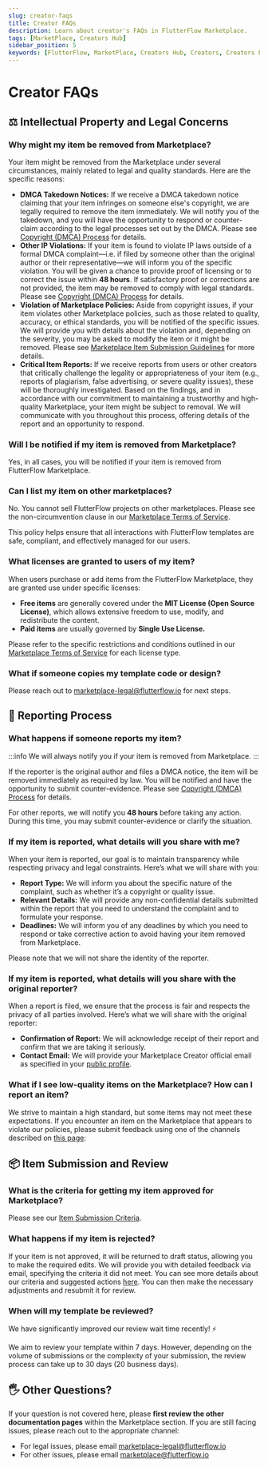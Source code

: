 ```yaml
---
slug: creator-faqs
title: Creator FAQs
description: Learn about creator's FAQs in FlutterFlow Marketplace.
tags: [MarketPlace, Creators Hub]
sidebar_position: 5
keywords: [FlutterFlow, MarketPlace, Creators Hub, Creators, Creators FAQs]
---
```

# Creator FAQs

## ⚖️ Intellectual Property and Legal Concerns

### Why might my item be removed from Marketplace?

Your item might be removed from the Marketplace under several circumstances, mainly related to legal and quality standards. Here are the specific reasons:

- **DMCA Takedown Notices:** If we receive a DMCA takedown notice claiming that your item infringes on someone else's copyright, we are legally required to remove the item immediately. We will notify you of the takedown, and you will have the opportunity to respond or counter-claim according to the legal processes set out by the DMCA. Please see [Copyright (DMCA) Process](copyright-dmca-process.md) for details.
- **Other IP Violations:** If your item is found to violate IP laws outside of a formal DMCA complaint—i.e. if filed by someone other than the original author or their representative—we will inform you of the specific violation. You will be given a chance to provide proof of licensing or to correct the issue within **48 hours**. If satisfactory proof or corrections are not provided, the item may be removed to comply with legal standards. Please see [Copyright (DMCA) Process](copyright-dmca-process.md) for details.
- **Violation of Marketplace Policies:** Aside from copyright issues, if your item violates other Marketplace policies, such as those related to quality, accuracy, or ethical standards, you will be notified of the specific issues. We will provide you with details about the violation and, depending on the severity, you may be asked to modify the item or it might be removed. Please see [Marketplace Item Submission Guidelines](https://flutterflow.io/flutterflow-marketplace-item-submission-guidelines) for more details.
- **Critical Item Reports:** If we receive reports from users or other creators that critically challenge the legality or appropriateness of your item (e.g., reports of plagiarism, false advertising, or severe quality issues), these will be thoroughly investigated. Based on the findings, and in accordance with our commitment to maintaining a trustworthy and high-quality Marketplace, your item might be subject to removal. We will communicate with you throughout this process, offering details of the report and an opportunity to respond.

### Will I be notified if my item is removed from Marketplace?

Yes, in all cases, you will be notified if your item is removed from FlutterFlow Marketplace.

### Can I list my item on other marketplaces?

No. You cannot sell FlutterFlow projects on other marketplaces. Please see the non-circumvention clause in our [Marketplace Terms of Service](https://flutterflow.io/tos-marketplace).

This policy helps ensure that all interactions with FlutterFlow templates are safe, compliant, and effectively managed for our users.

### What licenses are granted to users of my item?

When users purchase or add items from the FlutterFlow Marketplace, they are granted use under specific licenses:

- **Free items** are generally covered under the **MIT License (Open Source License)**, which allows extensive freedom to use, modify, and redistribute the content.
- **Paid items** are usually governed by **Single Use License.**

Please refer to the specific restrictions and conditions outlined in our [Marketplace Terms of Service](https://flutterflow.io/tos-marketplace) for each license type.

### What if someone copies my template code or design?

Please reach out to [marketplace-legal@flutterflow.io](mailto:marketplace-legal@flutterflow.io) for next steps.

## 🚨 Reporting Process

### What happens if someone reports my item?

:::info
We will always notify you if your item is removed from Marketplace.
:::

If the reporter is the original author and files a DMCA notice, the item will be removed immediately as required by law. You will be notified and have the opportunity to submit counter-evidence. Please see [Copyright (DMCA) Process](copyright-dmca-process.md) for details.

For other reports, we will notify you **48 hours** before taking any action. During this time, you may submit counter-evidence or clarify the situation.

### If my item is reported, what details will you share with me?

When your item is reported, our goal is to maintain transparency while respecting privacy and legal constraints. Here’s what we will share with you:

- **Report Type:** We will inform you about the specific nature of the complaint, such as whether it’s a copyright or quality issue.
- **Relevant Details:** We will provide any non-confidential details submitted within the report that you need to understand the complaint and to formulate your response.
- **Deadlines:** We will inform you of any deadlines by which you need to respond or take corrective action to avoid having your item removed from Marketplace.

Please note that we will not share the identity of the reporter.

### If my item is reported, what details will you share with the original reporter?

When a report is filed, we ensure that the process is fair and respects the privacy of all parties involved. Here’s what we will share with the original reporter:

- **Confirmation of Report:** We will acknowledge receipt of their report and confirm that we are taking it seriously.
- **Contact Email:** We will provide your Marketplace Creator official email as specified in your [public profile](https://marketplace.flutterflow.io/profile).

### What if I see low-quality items on the Marketplace? How can I report an item?

We strive to maintain a high standard, but some items may not meet these expectations. If you encounter an item on the Marketplace that appears to violate our policies, please submit feedback using one of the channels described on [this page](../submit-feedback.md):

## 📦 Item Submission and Review

### What is the criteria for getting my item approved for Marketplace?

Please see our [Item Submission Criteria](docs/marketplace/creators-hub/submission-criteria.md).

### What happens if my item is rejected?

If your item is not approved, it will be returned to draft status, allowing you to make the required edits. We will provide you with detailed feedback via email, specifying the criteria it did not meet. You can see more details about our criteria and suggested actions [here](docs/marketplace/creators-hub/submission-criteria.md). You can then make the necessary adjustments and resubmit it for review.

### When will my template be reviewed?

We have significantly improved our review wait time recently! ⚡

We aim to review your template within 7 days. However, depending on the volume of submissions or the complexity of your submission, the review process can take up to 30 days (20 business days).

## 🖐️ Other Questions?

If your question is not covered here, please **first review the other documentation pages** within the Marketplace section. If you are still facing issues, please reach out to the appropriate channel:

- For legal issues, please email [marketplace-legal@flutterflow.io](mailto:marketplace-legal@flutterflow.io)
- For other issues, please email [marketplace@flutterflow.io](mailto:marketplace@flutterflow.io)